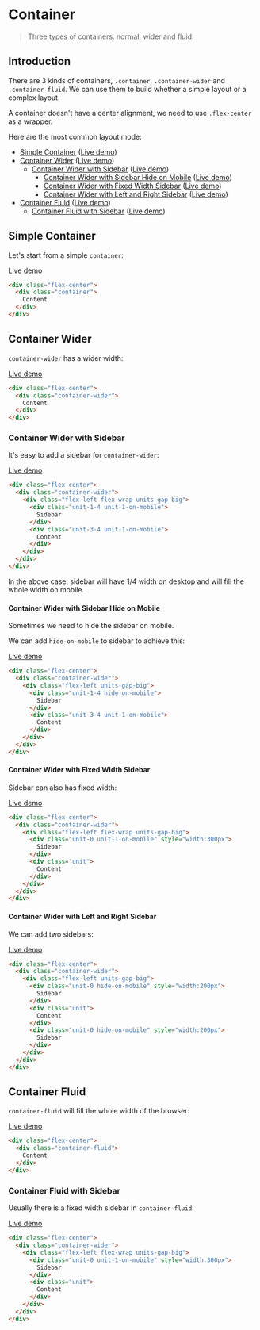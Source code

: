 # Container

> Three types of containers: normal, wider and fluid.

## Introduction

There are 3 kinds of containers, `.container`, `.container-wider` and `.container-fluid`. We can use them to build whether a simple layout or a complex layout.

A container doesn't have a center alignment, we need to use `.flex-center` as a wrapper.

Here are the most common layout mode:

- [Simple Container](#simple-container) ([Live demo](container))
- [Container Wider](#container-wider) ([Live demo](container/wider))
  - [Container Wider with Sidebar](#container-wider-with-sidebar) ([Live demo](container/wider/sidebar))
    - [Container Wider with Sidebar Hide on Mobile](#container-wider-with-sidebar-hide-on-mobile) ([Live demo](container/wider/sidebar/hide-on-mobile))
    - [Container Wider with Fixed Width Sidebar](#container-wider-with-fixed-width-sidebar) ([Live demo](container/wider/sidebar/fixed-width))
    - [Container Wider with Left and Right Sidebar](#container-wider-with-left-and-right-sidebar) ([Live demo](container/wider/sidebar/left-and-right))
- [Container Fluid](#container-fluid) ([Live demo](container/fluid))
  - [Container Fluid with Sidebar](#container-fluid-with-sidebar) ([Live demo](container/fluid/sidebar))

## Simple Container

Let's start from a simple `container`:

[Live demo](container)

```html
<div class="flex-center">
  <div class="container">
    Content
  </div>
</div>
```

## Container Wider

`container-wider` has a wider width:

[Live demo](container/wider)

```html
<div class="flex-center">
  <div class="container-wider">
    Content
  </div>
</div>
```

### Container Wider with Sidebar

It's easy to add a sidebar for `container-wider`:

[Live demo](container/wider/sidebar)

```html
<div class="flex-center">
  <div class="container-wider">
    <div class="flex-left flex-wrap units-gap-big">
      <div class="unit-1-4 unit-1-on-mobile">
        Sidebar
      </div>
      <div class="unit-3-4 unit-1-on-mobile">
        Content
      </div>
    </div>
  </div>
</div>
```

In the above case, sidebar will have 1/4 width on desktop and will fill the whole width on mobile.

#### Container Wider with Sidebar Hide on Mobile

Sometimes we need to hide the sidebar on mobile.

We can add `hide-on-mobile` to sidebar to achieve this:

[Live demo](container/wider/sidebar/hide-on-mobile)

```html
<div class="flex-center">
  <div class="container-wider">
    <div class="flex-left units-gap-big">
      <div class="unit-1-4 hide-on-mobile">
        Sidebar
      </div>
      <div class="unit-3-4 unit-1-on-mobile">
        Content
      </div>
    </div>
  </div>
</div>
```

#### Container Wider with Fixed Width Sidebar

Sidebar can also has fixed width:

[Live demo](container/wider/sidebar/fixed-width)

```html
<div class="flex-center">
  <div class="container-wider">
    <div class="flex-left flex-wrap units-gap-big">
      <div class="unit-0 unit-1-on-mobile" style="width:300px">
        Sidebar
      </div>
      <div class="unit">
        Content
      </div>
    </div>
  </div>
</div>
```

#### Container Wider with Left and Right Sidebar

We can add two sidebars:

[Live demo](container/wider/sidebar/left-and-right)

```html
<div class="flex-center">
  <div class="container-wider">
    <div class="flex-left units-gap-big">
      <div class="unit-0 hide-on-mobile" style="width:200px">
        Sidebar
      </div>
      <div class="unit">
        Content
      </div>
      <div class="unit-0 hide-on-mobile" style="width:200px">
        Sidebar
      </div>
    </div>
  </div>
</div>
```

## Container Fluid

`container-fluid` will fill the whole width of the browser:

[Live demo](container/fluid)

```html
<div class="flex-center">
  <div class="container-fluid">
    Content
  </div>
</div>
```

### Container Fluid with Sidebar

Usually there is a fixed width sidebar in `container-fluid`:

[Live demo](container/fluid/sidebar)

```html
<div class="flex-center">
  <div class="container-wider">
    <div class="flex-left flex-wrap units-gap-big">
      <div class="unit-0 unit-1-on-mobile" style="width:300px">
        Sidebar
      </div>
      <div class="unit">
        Content
      </div>
    </div>
  </div>
</div>
```

